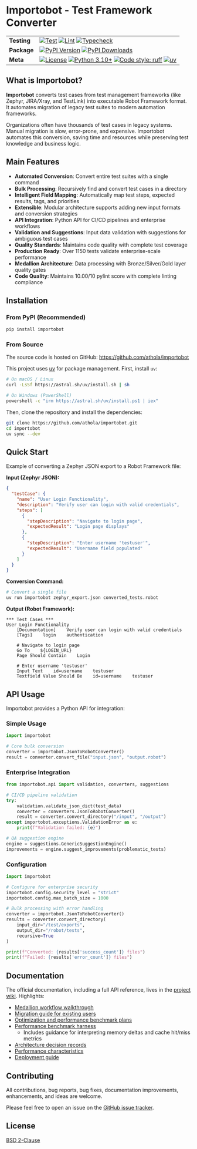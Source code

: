 # Importobot - Test Framework Converter

| | |
| --- | --- |
| **Testing** | [![Test](https://github.com/athola/importobot/actions/workflows/test.yml/badge.svg)](https://github.com/athola/importobot/actions/workflows/test.yml) [![Lint](https://github.com/athola/importobot/actions/workflows/lint.yml/badge.svg)](https://github.com/athola/importobot/actions/workflows/lint.yml) [![Typecheck](https://github.com/athola/importobot/actions/workflows/typecheck.yml/badge.svg)](https://github.com/athola/importobot/actions/workflows/typecheck.yml) |
| **Package** | [![PyPI Version](https://img.shields.io/pypi/v/importobot.svg)](https://pypi.org/project/importobot/) [![PyPI Downloads](https://img.shields.io/pypi/dm/importobot.svg)](https://pypi.org/project/importobot/) |
| **Meta** | [![License](https://img.shields.io/pypi/l/importobot.svg)](./LICENSE) [![Python 3.10+](https://img.shields.io/badge/python-3.10+-blue.svg)](https://www.python.org/downloads/) [![Code style: ruff](https://img.shields.io/endpoint?url=https://raw.githubusercontent.com/astral-sh/ruff/main/assets/badge/v2.json)](https://github.com/astral-sh/ruff) [![uv](https://img.shields.io/endpoint?url=https://raw.githubusercontent.com/astral-sh/uv/main/assets/badge/v0.json)](https://github.com/astral-sh/uv) |

## What is Importobot?

**Importobot** converts test cases from test management frameworks (like Zephyr, JIRA/Xray, and TestLink) into executable Robot Framework format. It automates migration of legacy test suites to modern automation frameworks.

Organizations often have thousands of test cases in legacy systems. Manual migration is slow, error-prone, and expensive. Importobot automates this conversion, saving time and resources while preserving test knowledge and business logic.

## Main Features

- **Automated Conversion**: Convert entire test suites with a single command
- **Bulk Processing**: Recursively find and convert test cases in a directory
- **Intelligent Field Mapping**: Automatically map test steps, expected results, tags, and priorities
- **Extensible**: Modular architecture supports adding new input formats and conversion strategies
- **API Integration**: Python API for CI/CD pipelines and enterprise workflows
- **Validation and Suggestions**: Input data validation with suggestions for ambiguous test cases
- **Quality Standards**: Maintains code quality with complete test coverage
- **Production Ready**: Over 1150 tests validate enterprise-scale performance
- **Medallion Architecture**: Data processing with Bronze/Silver/Gold layer quality gates
- **Code Quality**: Maintains 10.00/10 pylint score with complete linting compliance

## Installation

### From PyPI (Recommended)

```sh
pip install importobot
```


### From Source

The source code is hosted on GitHub: https://github.com/athola/importobot

This project uses [uv](https://github.com/astral-sh/uv) for package management. First, install `uv`:

```sh
# On macOS / Linux
curl -LsSf https://astral.sh/uv/install.sh | sh

# On Windows (PowerShell)
powershell -c "irm https://astral.sh/uv/install.ps1 | iex"
```

Then, clone the repository and install the dependencies:

```sh
git clone https://github.com/athola/importobot.git
cd importobot
uv sync --dev
```

## Quick Start

Example of converting a Zephyr JSON export to a Robot Framework file:

**Input (Zephyr JSON):**
```json
{
  "testCase": {
    "name": "User Login Functionality",
    "description": "Verify user can login with valid credentials",
    "steps": [
      {
        "stepDescription": "Navigate to login page",
        "expectedResult": "Login page displays"
      },
      {
        "stepDescription": "Enter username 'testuser'",
        "expectedResult": "Username field populated"
      }
    ]
  }
}
```

**Conversion Command:**

```sh
# Convert a single file
uv run importobot zephyr_export.json converted_tests.robot
```

**Output (Robot Framework):**
```robot
*** Test Cases ***
User Login Functionality
    [Documentation]    Verify user can login with valid credentials
    [Tags]    login    authentication

    # Navigate to login page
    Go To    ${LOGIN_URL}
    Page Should Contain    Login

    # Enter username 'testuser'
    Input Text    id=username    testuser
    Textfield Value Should Be    id=username    testuser
```

## API Usage

Importobot provides a Python API for integration:

### Simple Usage
```python
import importobot

# Core bulk conversion
converter = importobot.JsonToRobotConverter()
result = converter.convert_file("input.json", "output.robot")
```

### Enterprise Integration
```python
from importobot.api import validation, converters, suggestions

# CI/CD pipeline validation
try:
    validation.validate_json_dict(test_data)
    converter = converters.JsonToRobotConverter()
    result = converter.convert_directory("/input", "/output")
except importobot.exceptions.ValidationError as e:
    print(f"Validation failed: {e}")

# QA suggestion engine
engine = suggestions.GenericSuggestionEngine()
improvements = engine.suggest_improvements(problematic_tests)
```

### Configuration
```python
import importobot

# Configure for enterprise security
importobot.config.security_level = "strict"
importobot.config.max_batch_size = 1000

# Bulk processing with error handling
converter = importobot.JsonToRobotConverter()
results = converter.convert_directory(
    input_dir="/test/exports",
    output_dir="/robot/tests",
    recursive=True
)

print(f"Converted: {results['success_count']} files")
print(f"Failed: {results['error_count']} files")
```

## Documentation

The official documentation, including a full API reference, lives in the [project wiki](https://github.com/athola/importobot/wiki). Highlights:

- [Medallion workflow walkthrough](https://github.com/athola/importobot/wiki/User-Guide#medallion-workflow-example)
- [Migration guide for existing users](https://github.com/athola/importobot/wiki/Migration-Guide)
- [Optimization and performance benchmark plans](https://github.com/athola/importobot/wiki/Mathematical-Foundations#gold-layer-optimization-benchmark-plan)
- [Performance benchmark harness](https://github.com/athola/importobot/wiki/Performance-Benchmarks)
  - Includes guidance for interpreting memory deltas and cache hit/miss metrics
- [Architecture decision records](https://github.com/athola/importobot/wiki/architecture/ADR-0001-medallion-architecture)
- [Performance characteristics](https://github.com/athola/importobot/wiki/Performance-Characteristics)
- [Deployment guide](https://github.com/athola/importobot/wiki/Deployment-Guide)

## Contributing

All contributions, bug reports, bug fixes, documentation improvements, enhancements, and ideas are welcome.

Please feel free to open an issue on the [GitHub issue tracker](https://github.com/athola/importobot/issues).

## License

[BSD 2-Clause](./LICENSE)
